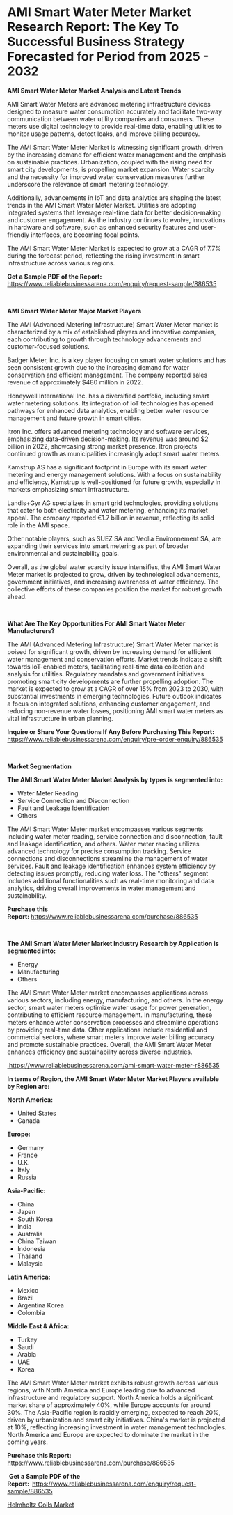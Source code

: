 <p><h1>AMI Smart Water Meter Market Research Report: The Key To Successful Business Strategy Forecasted for Period from 2025 - 2032</h1></p><p><strong>AMI Smart Water Meter Market Analysis and Latest Trends</strong></p>
<p><p>AMI Smart Water Meters are advanced metering infrastructure devices designed to measure water consumption accurately and facilitate two-way communication between water utility companies and consumers. These meters use digital technology to provide real-time data, enabling utilities to monitor usage patterns, detect leaks, and improve billing accuracy. </p><p>The AMI Smart Water Meter Market is witnessing significant growth, driven by the increasing demand for efficient water management and the emphasis on sustainable practices. Urbanization, coupled with the rising need for smart city developments, is propelling market expansion. Water scarcity and the necessity for improved water conservation measures further underscore the relevance of smart metering technology. </p><p>Additionally, advancements in IoT and data analytics are shaping the latest trends in the AMI Smart Water Meter Market. Utilities are adopting integrated systems that leverage real-time data for better decision-making and customer engagement. As the industry continues to evolve, innovations in hardware and software, such as enhanced security features and user-friendly interfaces, are becoming focal points. </p><p>The AMI Smart Water Meter Market is expected to grow at a CAGR of 7.7% during the forecast period, reflecting the rising investment in smart infrastructure across various regions.</p></p>
<p><strong>Get a Sample PDF of the Report:&nbsp;</strong> <a href="https://www.reliablebusinessarena.com/enquiry/request-sample/886535?utm_campaign=2639&utm_medium=2&utm_source=Github&utm_content=ia&utm_term=09042025&utm_id=ami-smart-water-meter">https://www.reliablebusinessarena.com/enquiry/request-sample/886535</a></p>
<p>&nbsp;</p>
<p><strong>AMI Smart Water Meter Major Market Players</strong></p>
<p><p>The AMI (Advanced Metering Infrastructure) Smart Water Meter market is characterized by a mix of established players and innovative companies, each contributing to growth through technology advancements and customer-focused solutions.</p><p>Badger Meter, Inc. is a key player focusing on smart water solutions and has seen consistent growth due to the increasing demand for water conservation and efficient management. The company reported sales revenue of approximately $480 million in 2022.</p><p>Honeywell International Inc. has a diversified portfolio, including smart water metering solutions. Its integration of IoT technologies has opened pathways for enhanced data analytics, enabling better water resource management and future growth in smart cities.</p><p>Itron Inc. offers advanced metering technology and software services, emphasizing data-driven decision-making. Its revenue was around $2 billion in 2022, showcasing strong market presence. Itron projects continued growth as municipalities increasingly adopt smart water meters.</p><p>Kamstrup AS has a significant footprint in Europe with its smart water metering and energy management solutions. With a focus on sustainability and efficiency, Kamstrup is well-positioned for future growth, especially in markets emphasizing smart infrastructure.</p><p>Landis+Gyr AG specializes in smart grid technologies, providing solutions that cater to both electricity and water metering, enhancing its market appeal. The company reported €1.7 billion in revenue, reflecting its solid role in the AMI space.</p><p>Other notable players, such as SUEZ SA and Veolia Environnement SA, are expanding their services into smart metering as part of broader environmental and sustainability goals.</p><p>Overall, as the global water scarcity issue intensifies, the AMI Smart Water Meter market is projected to grow, driven by technological advancements, government initiatives, and increasing awareness of water efficiency. The collective efforts of these companies position the market for robust growth ahead.</p></p>
<p>&nbsp;</p>
<p><strong>What Are The Key Opportunities For AMI Smart Water Meter Manufacturers?</strong></p>
<p><p>The AMI (Advanced Metering Infrastructure) Smart Water Meter market is poised for significant growth, driven by increasing demand for efficient water management and conservation efforts. Market trends indicate a shift towards IoT-enabled meters, facilitating real-time data collection and analysis for utilities. Regulatory mandates and government initiatives promoting smart city developments are further propelling adoption. The market is expected to grow at a CAGR of over 15% from 2023 to 2030, with substantial investments in emerging technologies. Future outlook indicates a focus on integrated solutions, enhancing customer engagement, and reducing non-revenue water losses, positioning AMI smart water meters as vital infrastructure in urban planning.</p></p>
<p><strong>Inquire or Share Your Questions If Any Before Purchasing This Report:</strong> <a href="https://www.reliablebusinessarena.com/enquiry/pre-order-enquiry/886535?utm_campaign=2639&utm_medium=2&utm_source=Github&utm_content=ia&utm_term=09042025&utm_id=ami-smart-water-meter">https://www.reliablebusinessarena.com/enquiry/pre-order-enquiry/886535</a></p>
<p>&nbsp;</p>
<p><strong>Market Segmentation</strong></p>
<p><strong>The AMI Smart Water Meter Market Analysis by types is segmented into:</strong></p>
<p><ul><li>Water Meter Reading</li><li>Service Connection and Disconnection</li><li>Fault and Leakage Identification</li><li>Others</li></ul></p>
<p><p>The AMI Smart Water Meter market encompasses various segments including water meter reading, service connection and disconnection, fault and leakage identification, and others. Water meter reading utilizes advanced technology for precise consumption tracking. Service connections and disconnections streamline the management of water services. Fault and leakage identification enhances system efficiency by detecting issues promptly, reducing water loss. The "others" segment includes additional functionalities such as real-time monitoring and data analytics, driving overall improvements in water management and sustainability.</p></p>
<p><strong>Purchase this Report:&nbsp;</strong><a href="https://www.reliablebusinessarena.com/purchase/886535?utm_campaign=2639&utm_medium=2&utm_source=Github&utm_content=ia&utm_term=09042025&utm_id=ami-smart-water-meter">https://www.reliablebusinessarena.com/purchase/886535</a></p>
<p>&nbsp;</p>
<p><strong>The AMI Smart Water Meter Market Industry Research by Application is segmented into:</strong></p>
<p><ul><li>Energy</li><li>Manufacturing</li><li>Others</li></ul></p>
<p><p>The AMI Smart Water Meter market encompasses applications across various sectors, including energy, manufacturing, and others. In the energy sector, smart water meters optimize water usage for power generation, contributing to efficient resource management. In manufacturing, these meters enhance water conservation processes and streamline operations by providing real-time data. Other applications include residential and commercial sectors, where smart meters improve water billing accuracy and promote sustainable practices. Overall, the AMI Smart Water Meter enhances efficiency and sustainability across diverse industries.</p></p>
<p><a href="https://www.reliablebusinessarena.com/ami-smart-water-meter-r886535?utm_campaign=2639&utm_medium=2&utm_source=Github&utm_content=ia&utm_term=09042025&utm_id=ami-smart-water-meter">&nbsp;https://www.reliablebusinessarena.com/ami-smart-water-meter-r886535</a></p>
<p><strong>In terms of Region, the AMI Smart Water Meter Market Players available by Region are:</strong></p>
<p>
    <p> <strong> North America: </strong>
        <ul>
            <li>United States</li>
            <li>Canada</li>
        </ul>
        </p> 
    <p> <strong> Europe: </strong>
        <ul>
            <li>Germany</li>
            <li>France</li>
            <li>U.K.</li>
            <li>Italy</li>
            <li>Russia</li>
        </ul>
        </p> 
    <p> <strong> Asia-Pacific: </strong>
        <ul>
            <li>China</li>
            <li>Japan</li>
            <li>South Korea</li>
            <li>India</li>
            <li>Australia</li>
            <li>China Taiwan</li>
            <li>Indonesia</li>
            <li>Thailand</li>
            <li>Malaysia</li>
        </ul>
        </p> 
    <p> <strong> Latin America: </strong>
        <ul>
            <li>Mexico</li>
            <li>Brazil</li>
            <li>Argentina Korea</li>
            <li>Colombia</li>
        </ul>
        </p> 
    <p> <strong> Middle East & Africa: </strong>
        <ul>
            <li>Turkey</li>
            <li>Saudi</li>
            <li>Arabia</li>
            <li>UAE</li>
            <li>Korea</li>
        </ul>
    </p>
    </p>
<p><p>The AMI Smart Water Meter market exhibits robust growth across various regions, with North America and Europe leading due to advanced infrastructure and regulatory support. North America holds a significant market share of approximately 40%, while Europe accounts for around 30%. The Asia-Pacific region is rapidly emerging, expected to reach 20%, driven by urbanization and smart city initiatives. China's market is projected at 10%, reflecting increasing investment in water management technologies. North America and Europe are expected to dominate the market in the coming years.</p></p>
<p><strong>Purchase this Report: </strong><a href="https://www.reliablebusinessarena.com/purchase/886535?utm_campaign=2639&utm_medium=2&utm_source=Github&utm_content=ia&utm_term=09042025&utm_id=ami-smart-water-meter">https://www.reliablebusinessarena.com/purchase/886535</a></p>
<p>&nbsp;<strong>Get a Sample PDF of the Report:&nbsp;&nbsp;</strong><a href="https://www.reliablebusinessarena.com/enquiry/request-sample/886535?utm_campaign=2639&utm_medium=2&utm_source=Github&utm_content=ia&utm_term=09042025&utm_id=ami-smart-water-meter">https://www.reliablebusinessarena.com/enquiry/request-sample/886535</a></p>
<p><strong></strong></p>
<p><p><a href="https://github.com/petbigbeepjn/Market-Research-Report-List-2/blob/main/helmholtz-coils-market.md?utm_campaign=2639&utm_medium=2&utm_source=Github&utm_content=ia&utm_term=09042025&utm_id=ami-smart-water-meter">Helmholtz Coils Market</a></p></p>
